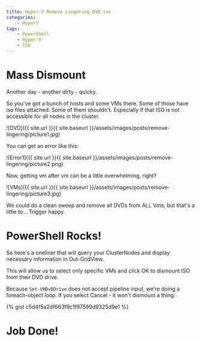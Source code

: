```yaml
---
title: Hyper-V Remove Lingering DVD iso
categories:
    - HyperV
tags:
    - PowerShell
    - Hyper-V
    - ISO
---
```


# Mass Dismount

Another day - another dirty - quicky.

So you've got a bunch of hosts and some VMs there. Some of those have iso files attached. Some of them shouldn't. Especially if that ISO is not accessible for all nodes in the cluster. 

![DVD]({{ site.url }}{{ site.baseurl }}/assets/images/posts/remove-lingering/picture1.jpg)

You can get an error like this:

![Error1]({{ site.url }}{{ site.baseurl }}/assets/images/posts/remove-lingering/picture2.png)

Now, getting vm after vm can be a little overwhelming, right?

![VMs]({{ site.url }}{{ site.baseurl }}/assets/images/posts/remove-lingering/picture3.jpg)

We could do a clean sweep and remove all DVDs from ALL Vms, but that's a little to... Trigger happy.

# PowerShell Rocks!

So here's a oneliner that will query your ClusterNodes and display necessary information in Out-GridView.

This will allow us to select only specific VMs and click OK to dismount ISO from their DVD drive. 

Because `Set-VMDvDDrive` does not accept pipeline input, we're doing a foreach-object loop. If you select Cancel - it won't dismount a thing:

{% gist c5d4f5a2df663f9c1f97599d9325d9e1 %}

# Job Done!